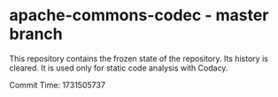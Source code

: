 # apache-commons-codec - master branch

This repository contains the frozen state of the repository.
Its history is cleared. It is used only for static code
analysis with Codacy.

Commit Time: 1731505737